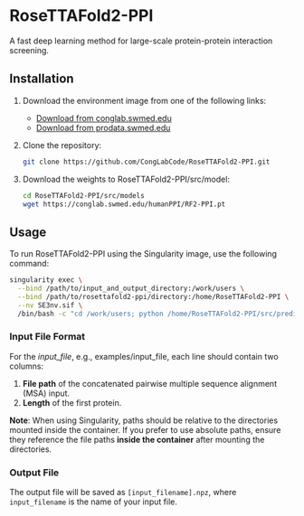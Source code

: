 # RoseTTAFold2-PPI
A fast deep learning method for large-scale protein-protein interaction screening.

## Installation

1. Download the environment image from one of the following links:

   - [Download from conglab.swmed.edu](https://conglab.swmed.edu/humanPPI/SE3nv.sif)
   - [Download from prodata.swmed.edu](http://prodata.swmed.edu/humanPPI/bulk_download/SE3nv.sif)

2. Clone the repository:

   ```bash
   git clone https://github.com/CongLabCode/RoseTTAFold2-PPI.git

3. Download the weights to RoseTTAFold2-PPI/src/model:

   ```bash
   cd RoseTTAFold2-PPI/src/models
   wget https://conglab.swmed.edu/humanPPI/RF2-PPI.pt

## Usage
To run RoseTTAFold2-PPI using the Singularity image, use the following command:

```bash
singularity exec \
  --bind /path/to/input_and_output_directory:/work/users \
  --bind /path/to/rosettafold2-ppi/directory:/home/RoseTTAFold2-PPI \
  --nv SE3nv.sif \
  /bin/bash -c "cd /work/users; python /home/RoseTTAFold2-PPI/src/predict_list_PPI.py input_file"
```

### Input File Format

For the *input_file*, e.g., examples/input_file, each line should contain two columns:

1. **File path** of the concatenated pairwise multiple sequence alignment (MSA) input.
2. **Length** of the first protein.

**Note**: When using Singularity, paths should be relative to the directories mounted inside the container. If you prefer to use absolute paths, ensure they reference the file paths **inside the container** after mounting the directories.

### Output File
The output file will be saved as `[input_filename].npz`, where `input_filename` is the name of your input file.



